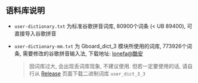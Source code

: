 ## 语料库说明

- ```user-dictionary.txt``` 为标准谷歌拼音词库, 80900个词条 (< UB 89400), 可直接导入谷歌拼音

- ```user-dictionary-mm.txt``` 为 Gboard_dict_3 模块所使用的词库, 773926个词条, 需要修改的谷歌拼音输入法, 下载地址: [lonefa@酷安](https://www.coolapk.com/feed/24163072)
    > 因词库过大, 会出现丢词库现象, 不建议使用. 但若一定要使用的话, 请自行从 [Release](https://github.com/entr0pia/Magisk-Modules-Repo/releases/tag/latest) 页面下载二进制词库 ```user_dict_3_3```
